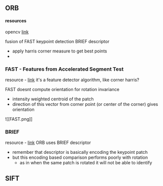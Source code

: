 ## ORB

#### resources
opencv [link](https://docs.opencv.org/3.4/d1/d89/tutorial_py_orb.html#:~:text=ORB%20is%20basically%20a%20fusion,pyramid%20to%20produce%20multiscale%2Dfeatures.)

fusion of 
	FAST keypoint detection
	BRIEF descriptor

- apply harris corner measure to get best points
- 

### FAST - Features from Accelerated Segment Test
resource - [link](https://docs.opencv.org/3.4/df/d0c/tutorial_py_fast.html)
it's a feature detector algorithm, like corner harris? 

FAST doesnt compute orientation
for rotation invariance
- intensity weighted centroid of the patch
- direction of this vector from corner point (or center of the corner) gives orientation


![[FAST.png]]
### BRIEF
resource - [link](https://docs.opencv.org/3.4/dc/d7d/tutorial_py_brief.html)
ORB uses BRIEF descriptor 
- remember that descriptor is basically encoding the keypoint patch
- but this encoding based comparison performs poorly with rotation
	- as in when the same patch is rotated it will not be able to identify

## SIFT

